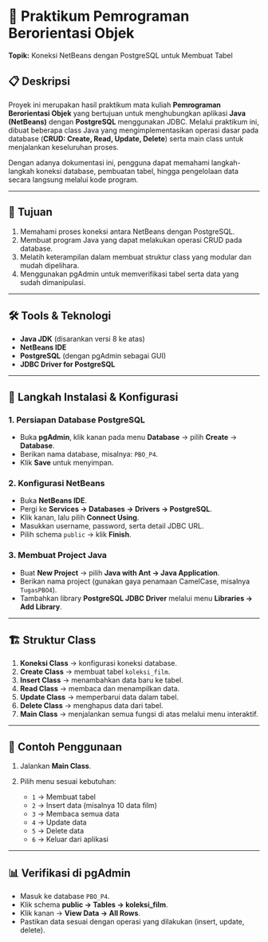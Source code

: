 # 📘 Praktikum Pemrograman Berorientasi Objek

**Topik:** Koneksi NetBeans dengan PostgreSQL untuk Membuat Tabel

## 📋 Deskripsi

Proyek ini merupakan hasil praktikum mata kuliah **Pemrograman Berorientasi Objek** yang bertujuan untuk menghubungkan aplikasi **Java (NetBeans)** dengan **PostgreSQL** menggunakan JDBC.
Melalui praktikum ini, dibuat beberapa class Java yang mengimplementasikan operasi dasar pada database (**CRUD: Create, Read, Update, Delete**) serta main class untuk menjalankan keseluruhan proses.

Dengan adanya dokumentasi ini, pengguna dapat memahami langkah-langkah koneksi database, pembuatan tabel, hingga pengelolaan data secara langsung melalui kode program.

---

## 🎯 Tujuan

1. Memahami proses koneksi antara NetBeans dengan PostgreSQL.
2. Membuat program Java yang dapat melakukan operasi CRUD pada database.
3. Melatih keterampilan dalam membuat struktur class yang modular dan mudah dipelihara.
4. Menggunakan pgAdmin untuk memverifikasi tabel serta data yang sudah dimanipulasi.

---

## 🛠️ Tools & Teknologi

* **Java JDK** (disarankan versi 8 ke atas)
* **NetBeans IDE**
* **PostgreSQL** (dengan pgAdmin sebagai GUI)
* **JDBC Driver for PostgreSQL**

---

## 🚀 Langkah Instalasi & Konfigurasi

### 1. Persiapan Database PostgreSQL

* Buka **pgAdmin**, klik kanan pada menu **Database** → pilih **Create** → **Database**.
* Berikan nama database, misalnya: `PBO_P4`.
* Klik **Save** untuk menyimpan.

### 2. Konfigurasi NetBeans

* Buka **NetBeans IDE**.
* Pergi ke **Services → Databases → Drivers → PostgreSQL**.
* Klik kanan, lalu pilih **Connect Using**.
* Masukkan username, password, serta detail JDBC URL.
* Pilih schema `public` → klik **Finish**.

### 3. Membuat Project Java

* Buat **New Project** → pilih **Java with Ant → Java Application**.
* Berikan nama project (gunakan gaya penamaan CamelCase, misalnya `TugasPBO4`).
* Tambahkan library **PostgreSQL JDBC Driver** melalui menu **Libraries → Add Library**.

---

## 🏗️ Struktur Class

1. **Koneksi Class** → konfigurasi koneksi database.
2. **Create Class** → membuat tabel `koleksi_film`.
3. **Insert Class** → menambahkan data baru ke tabel.
4. **Read Class** → membaca dan menampilkan data.
5. **Update Class** → memperbarui data dalam tabel.
6. **Delete Class** → menghapus data dari tabel.
7. **Main Class** → menjalankan semua fungsi di atas melalui menu interaktif.

---

## 📌 Contoh Penggunaan

1. Jalankan **Main Class**.
2. Pilih menu sesuai kebutuhan:

   * `1` → Membuat tabel
   * `2` → Insert data (misalnya 10 data film)
   * `3` → Membaca semua data
   * `4` → Update data
   * `5` → Delete data
   * `6` → Keluar dari aplikasi

---

## 📊 Verifikasi di pgAdmin

* Masuk ke database `PBO_P4`.
* Klik schema **public → Tables → koleksi\_film**.
* Klik kanan → **View Data → All Rows**.
* Pastikan data sesuai dengan operasi yang dilakukan (insert, update, delete).

